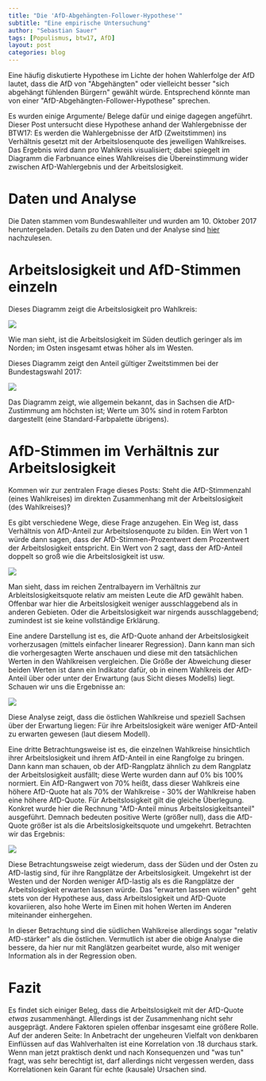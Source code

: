 ```yaml
---
title: "Die 'AfD-Abgehängten-Follower-Hypothese'"
subtitle: "Eine empirische Untersuchung"
author: "Sebastian Sauer"
tags: [Populismus, btw17, AfD]
layout: post
categories: blog
---
```



Eine häufig diskutierte Hypothese im Lichte der hohen Wahlerfolge der AfD lautet, dass die AfD von "Abgehängten" oder vielleicht besser "sich abgehängt fühlenden Bürgern" gewählt würde. Entsprechend könnte man von einer "AfD-Abgehängten-Follower-Hypothese" sprechen.

Es wurden einige Argumente/ Belege dafür und einige dagegen angeführt. Dieser Post untersucht diese Hypothese anhand der Wahlergebnisse der BTW17: Es werden die Wahlergebnisse der AfD (Zweitstimmen) ins Verhältnis gesetzt mit der Arbeitslosenquote des jeweiligen Wahlkreises. Das Ergebnis wird dann pro Wahlkreis visualisiert; dabei spiegelt im Diagramm die Farbnuance eines Wahlkreises die Übereinstimmung wider zwischen AfD-Wahlergebnis und der Arbeitslosigkeit.

# Daten und Analyse

Die Daten stammen vom Bundeswahlleiter und wurden am 10. Oktober 2017 heruntergeladen. Details zu den Daten und der Analyse sind [hier](https://sebastiansauer.github.io/psy_polafd-map/) nachzulesen.

# Arbeitslosigkeit und AfD-Stimmen einzeln

Dieses Diagramm zeigt die Arbeitslosigkeit pro Wahlkreis:


![](https://sebastiansauer.github.io/psy_pol/images/2017-10-12/unemp.png)


Wie man sieht, ist die Arbeitslosigkeit im Süden deutlich geringer als im Norden; im Osten insgesamt etwas höher als im Westen.

Dieses Diagramm zeigt den Anteil gültiger Zweitstimmen bei der Bundestagswahl 2017:

![](https://sebastiansauer.github.io/psy_polimages/2017-10-12/afd_prop.png)

Das Diagramm zeigt, wie allgemein bekannt, das in Sachsen die AfD-Zustimmung am höchsten ist; Werte um 30% sind in rotem Farbton dargestellt (eine Standard-Farbpalette übrigens).

# AfD-Stimmen im Verhältnis zur Arbeitslosigkeit

Kommen wir zur zentralen Frage dieses Posts: Steht die AfD-Stimmenzahl (eines Wahlkreises) im direkten Zusammenhang mit der Arbeitslosigkeit (des Wahlkreises)?

Es gibt verschiedene Wege, diese Frage anzugehen. Ein Weg ist, dass Verhältnis von AfD-Anteil zur Arbeitslosenquote zu bilden. Ein Wert von 1 würde dann sagen, dass der AfD-Stimmen-Prozentwert dem Prozentwert der Arbeitslosigkeit entspricht. Ein Wert von 2 sagt, dass der AfD-Anteil doppelt so groß wie die Arbeitslosigkeit ist usw.

![](https://sebastiansauer.github.io/psy_polimages/2017-10-12/afd_dens.png)

Man sieht, dass im reichen Zentralbayern im Verhältnis zur Arbleitslosigkeitsquote relativ am meisten Leute die AfD gewählt haben. Offenbar war hier die Arbeitslosigkeit weniger ausschlaggebend als in anderen Gebieten. Oder die Arbeitslosigkeit war nirgends ausschlaggebend; zumindest ist sie keine vollständige Erklärung.

Eine andere Darstellung ist es, die AfD-Quote anhand der Arbeitslosigkeit vorherzusagen (mittels einfacher linearer Regression). Dann kann man sich die vorhergesagten Werte anschauen und diese mit den tatsächlichen Werten in den Wahlkreisen vergleichen. Die Größe der Abweichung dieser beiden Werten ist dann ein Indikator dafür, ob in einem Wahlkreis der AfD-Anteil über oder unter der Erwartung (aus Sicht dieses Modells) liegt. Schauen wir uns die Ergebnisse an:

![](https://sebastiansauer.github.io/psy_polimages/2017-10-12/afd_lm.png)

Diese Analyse zeigt, dass die östlichen Wahlkreise und speziell Sachsen über der Erwartung liegen: Für ihre Arbeitslosigkeit wäre weniger AfD-Anteil zu erwarten gewesen (laut diesem Modell).

Eine dritte Betrachtungsweise ist es, die einzelnen Wahlkreise hinsichtlich ihrer Arbeitslosigkeit und ihrem AfD-Anteil in eine Rangfolge zu bringen. Dann kann man schauen, ob der AfD-Rangplatz ähnlich zu dem Rangplatz der Arbeitslosigkeit ausfällt; diese Werte wurden dann auf 0% bis 100% normiert. Ein AfD-Rangwert von 70% heißt, dass dieser Wahlkreis eine höhere AfD-Quote hat als 70% der Wahlkreise - 30% der Wahlkreise haben eine höhere AfD-Quote. Für Arbeitslosigkeit gilt die gleiche Überlegung. Konkret wurde hier die Rechnung "AfD-Anteil minus Arbeitslosigkeitsanteil" ausgeführt. Demnach bedeuten positive Werte (größer null), dass die AfD-Quote größer ist als die Arbeitslosigkeitsquote und umgekehrt. Betrachten wir das Ergebnis:

![](https://sebastiansauer.github.io/psy_polimages/2017-10-12/afd_unemp_diff.png)

Diese Betrachtungsweise zeigt wiederum, dass der Süden und der Osten zu AfD-lastig sind, für ihre Rangplätze der Arbeitslosigkeit. Umgekehrt ist der Westen und der Norden weniger AfD-lastig als es die Rangplätze der Arbeitslosigkeit erwarten lassen würde. Das "erwarten lassen würden" geht stets von der Hypothese aus, dass Arbeitslosigkeit und AfD-Quote kovariieren, also hohe Werte im Einen mit hohen Werten im Anderen miteinander einhergehen.

In dieser Betrachtung sind die südlichen Wahlkreise allerdings sogar "relativ AfD-stärker" als die östlichen. Vermutlich ist aber die obige Analyse die bessere, da hier nur mit Ranglätzen gearbeitet wurde, also mit weniger Information als in der Regression oben.

# Fazit
Es findet sich einiger Beleg, dass die Arbeitslosigkeit mit der AfD-Quote *etwas* zusammenhängt. Allerdings ist der Zusammenhang nicht sehr ausgeprägt. Andere Faktoren spielen offenbar insgesamt eine größere Rolle. Auf der anderen Seite: In Anbetracht der ungeheuren Vielfalt von denkbaren Einflüssen auf das Wahlverhalten ist eine Korrelation von .18 durchaus stark. Wenn man jetzt praktisch denkt und nach Konsequenzen und "was tun" fragt, was sehr berechtigt ist, darf allerdings nicht vergessen werden, dass Korrelationen kein Garant für echte (kausale) Ursachen sind.
